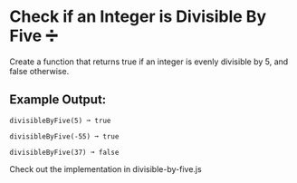 # Check if an Integer is Divisible By Five ➗
Create a function that returns true if an integer is evenly divisible by 5, and false otherwise.

## Example Output:
```
divisibleByFive(5) ➞ true

divisibleByFive(-55) ➞ true

divisibleByFive(37) ➞ false
```
Check out the implementation in divisible-by-five.js
